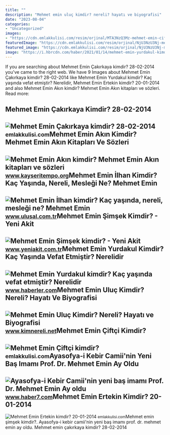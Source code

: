 ```yaml
---
title: ""
description: "Mehmet emin uluç kimdir? nereli? hayatı ve biyografisi"
date: "2023-08-04"
categories:
- "Uncategorized"
images:
- "https://cdn.emlakkulisi.com/resim/orjinal/MTA3NzQ3Mz-mehmet-emin-ciftci-kimdir.jpg"
featuredImage: "https://cdn.emlakkulisi.com/resim/orjinal/NjU3NzU3Nj-mehmet-emin-cakirkaya-kimdir.jpg"
featured_image: "https://cdn.emlakkulisi.com/resim/orjinal/NjU3NzU3Nj-mehmet-emin-cakirkaya-kimdir.jpg"
image: "https://i.hbrcdn.com/haber/2021/01/14/mehmet-emin-yurdakul-kimdir-kac-yasinda-vefat-13866061_5877_amp.jpg"
---
```


If you are searching about Mehmet Emin Çakırkaya kimdir? 28-02-2014 you've came to the right web. We have 9 Images about Mehmet Emin Çakırkaya kimdir? 28-02-2014 like Mehmet Emin Yurdakul kimdir? Kaç yaşında vefat etmiştir? Nerelidir, Mehmet Emin Ertekin kimdir? 20-01-2014 and also Mehmet Emin Akın kimdir? Mehmet Emin Akın kitapları ve sözleri. Read more:

Mehmet Emin Çakırkaya Kimdir? 28-02-2014
----------------------------------------

 ![Mehmet Emin Çakırkaya kimdir? 28-02-2014](https://cdn.emlakkulisi.com/resim/orjinal/NjU3NzU3Nj-mehmet-emin-cakirkaya-kimdir.jpg) <small>emlakkulisi.com</small>Mehmet Emin Akın Kimdir? Mehmet Emin Akın Kitapları Ve Sözleri
--------------------------------------------------------------

 ![Mehmet Emin Akın kimdir? Mehmet Emin Akın kitapları ve sözleri](https://www.kayseritempo.org/wp-content/uploads/2022/09/mehmet-emin-akin-kimdir-mehmet-emin-akin-kitaplari-ve-sozleri-304342.jpg) <small>www.kayseritempo.org</small>Mehmet Emin İlhan Kimdir? Kaç Yaşında, Nereli, Mesleği Ne? Mehmet Emin
----------------------------------------------------------------------

 ![Mehmet Emin İlhan kimdir? Kaç yaşında, nereli, mesleği ne? Mehmet Emin](https://img.ulusal.com.tr/rcman/Cw706h431q95gm/storage/files/images/2022/11/15/mhp-li-mehmet-emin-ilhan-dan-bombac-WzBD.jpg) <small>www.ulusal.com.tr</small>Mehmet Emin Şimşek Kimdir? - Yeni Akit
--------------------------------------

 ![Mehmet Emin Şimşek kimdir? - Yeni Akit](https://cdn.yeniakit.com.tr/images/news/625/mehmet-emin-simsek-3d035c.jpg) <small>www.yeniakit.com.tr</small>Mehmet Emin Yurdakul Kimdir? Kaç Yaşında Vefat Etmiştir? Nerelidir
------------------------------------------------------------------

 ![Mehmet Emin Yurdakul kimdir? Kaç yaşında vefat etmiştir? Nerelidir](https://i.hbrcdn.com/haber/2021/01/14/mehmet-emin-yurdakul-kimdir-kac-yasinda-vefat-13866061_5877_amp.jpg) <small>www.haberler.com</small>Mehmet Emin Uluç Kimdir? Nereli? Hayatı Ve Biyografisi
------------------------------------------------------

 ![Mehmet Emin Uluç Kimdir? Nereli? Hayatı ve Biyografisi](https://www.kimnereli.net/wp-content/uploads/2017/12/Mehmet-Emin-Uluç.jpg) <small>www.kimnereli.net</small>Mehmet Emin Çiftçi Kimdir?
--------------------------

 ![Mehmet Emin Çiftçi kimdir?](https://cdn.emlakkulisi.com/resim/orjinal/MTA3NzQ3Mz-mehmet-emin-ciftci-kimdir.jpg) <small>emlakkulisi.com</small>Ayasofya-i Kebir Camii'nin Yeni Baş Imamı Prof. Dr. Mehmet Emin Ay Oldu
-----------------------------------------------------------------------

 ![Ayasofya-i Kebir Camii'nin yeni baş imamı Prof. Dr. Mehmet Emin Ay oldu](https://i12.haber7.net/haber/haber7/photos/2022/39/PzuWU_1664529276_0555.jpg) <small>www.haber7.com</small>Mehmet Emin Ertekin Kimdir? 20-01-2014
--------------------------------------

 ![Mehmet Emin Ertekin kimdir? 20-01-2014](https://cdn.emlakkulisi.com/resim/orjinal/OTI4MjQ2MD-mehmet-emin-ertekin-kimdir.jpg) <small>emlakkulisi.com</small>Mehmet emin şimşek kimdir?. Ayasofya-i kebir camii'nin yeni baş imamı prof. dr. mehmet emin ay oldu. Mehmet emin çakırkaya kimdir? 28-02-2014
